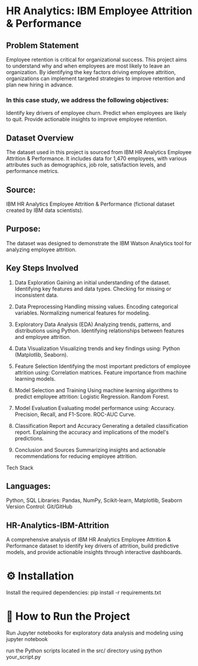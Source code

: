 # HR Analytics: IBM Employee Attrition & Performance

## Problem Statement

Employee retention is critical for organizational success. This project aims to understand why and when employees are most likely to leave an organization. By identifying the key factors driving employee attrition, organizations can implement targeted strategies to improve retention and plan new hiring in advance.

### In this case study, we address the following objectives:

Identify key drivers of employee churn.
Predict when employees are likely to quit.
Provide actionable insights to improve employee retention.

## Dataset Overview

The dataset used in this project is sourced from IBM HR Analytics Employee Attrition & Performance. It includes data for 1,470 employees, with various attributes such as demographics, job role, satisfaction levels, and performance metrics.

## Source: 
IBM HR Analytics Employee Attrition & Performance (fictional dataset created by IBM data scientists).
## Purpose: 
The dataset was designed to demonstrate the IBM Watson Analytics tool for analyzing employee attrition.

## Key Steps Involved

1. Data Exploration
Gaining an initial understanding of the dataset.
Identifying key features and data types.
Checking for missing or inconsistent data.

3. Data Preprocessing
Handling missing values.
Encoding categorical variables.
Normalizing numerical features for modeling.

4. Exploratory Data Analysis (EDA)
Analyzing trends, patterns, and distributions using Python.
Identifying relationships between features and employee attrition.

5. Data Visualization
Visualizing trends and key findings using:
Python (Matplotlib, Seaborn).

6. Feature Selection
Identifying the most important predictors of employee attrition using:
Correlation matrices.
Feature importance from machine learning models.

7. Model Selection and Training
Using machine learning algorithms to predict employee attrition:
Logistic Regression.
Random Forest.

8. Model Evaluation
Evaluating model performance using:
Accuracy.
Precision, Recall, and F1-Score.
ROC-AUC Curve.

9. Classification Report and Accuracy
Generating a detailed classification report.
Explaining the accuracy and implications of the model's predictions.

11. Conclusion and Sources
Summarizing insights and actionable recommendations for reducing employee attrition.

Tech Stack

## Languages: 
Python, SQL
Libraries: Pandas, NumPy, Scikit-learn, Matplotlib, Seaborn 
Version Control: Git/GitHub

## HR-Analytics-IBM-Attrition

A comprehensive analysis of IBM HR Analytics Employee Attrition & Performance dataset to identify key drivers of attrition, build predictive models, and provide actionable insights through interactive dashboards.

# ⚙️ Installation

Install the required dependencies:
pip install -r requirements.txt

# 🚀 How to Run the Project

Run Jupyter notebooks for exploratory data analysis and modeling using jupyter notebook

run the Python scripts located in the src/ directory using python your_script.py
